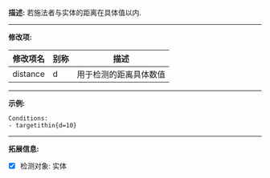 **描述:** 若施法者与实体的距离在具体值以内.

---

**修改项:**

| 修改项名  | 别称           | 描述                      |
| --------- | -------------- | ------------------------- |
| distance | d | 用于检测的距离具体数值 |

---

**示例:**

```
Conditions:
- targetithin{d=10}
```

---

**拓展信息:**

- [x] 检测对象: 实体